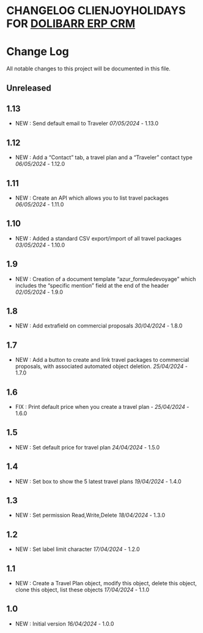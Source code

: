 # CHANGELOG CLIENJOYHOLIDAYS FOR [DOLIBARR ERP CRM](https://www.dolibarr.org)

# Change Log
All notable changes to this project will be documented in this file.

## Unreleased

## 1.13
- NEW : Send default email to Traveler  *07/05/2024* - 1.13.0

## 1.12
- NEW : Add a “Contact” tab, a travel plan and a “Traveler” contact type *06/05/2024* - 1.12.0

## 1.11
- NEW : Create an API which allows you to list travel packages *06/05/2024* - 1.11.0

## 1.10
- NEW : Added a standard CSV export/import of all travel packages *03/05/2024* - 1.10.0


## 1.9
- NEW : Creation of a document template “azur_formuledevoyage” which includes the “specific mention” field at the end of the header *02/05/2024* - 1.9.0

## 1.8
- NEW : Add extrafield on commercial proposals *30/04/2024* - 1.8.0

## 1.7
- NEW : Add a button to create and link travel packages to commercial proposals, with associated automated object deletion.  *25/04/2024* - 1.7.0

## 1.6
- FIX : Print default price when you create a travel plan - *25/04/2024* - 1.6.0

## 1.5
- NEW : Set default price for travel plan  *24/04/2024* - 1.5.0

## 1.4

- NEW : Set box to show the 5 latest travel plans *19/04/2024* - 1.4.0

## 1.3

- NEW : Set permission Read,Write,Delete *18/04/2024* - 1.3.0

## 1.2

- NEW : Set label limit character *17/04/2024* - 1.2.0

## 1.1

- NEW : Create a Travel Plan object, modify this object, delete this object, clone this object, list these objects *17/04/2024* - 1.1.0

## 1.0

- NEW : Initial version *16/04/2024* - 1.0.0

